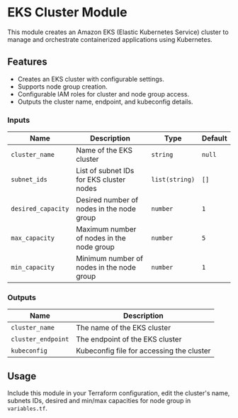 # EKS Cluster Module

This module creates an Amazon EKS (Elastic Kubernetes Service) cluster to manage and orchestrate containerized applications using Kubernetes.

## Features

- Creates an EKS cluster with configurable settings.
- Supports node group creation.
- Configurable IAM roles for cluster and node group access.
- Outputs the cluster name, endpoint, and kubeconfig details.

### Inputs

| Name                           | Description                                              | Type             | Default  |
|--------------------------------|----------------------------------------------------------|------------------|----------|
| `cluster_name`                 | Name of the EKS cluster                                  | `string`         | `null`   |
| `subnet_ids`                   | List of subnet IDs for EKS cluster nodes                | `list(string)`   | `[]`     |
| `desired_capacity`             | Desired number of nodes in the node group               | `number`         | `1`      |
| `max_capacity`                 | Maximum number of nodes in the node group                | `number`         | `5`      |
| `min_capacity`                 | Minimum number of nodes in the node group                | `number`         | `1`      |

### Outputs

| Name                     | Description                                      |
|--------------------------|--------------------------------------------------|
| `cluster_name`           | The name of the EKS cluster                      |
| `cluster_endpoint`       | The endpoint of the EKS cluster                  |
| `kubeconfig`             | Kubeconfig file for accessing the cluster       |

## Usage

Include this module in your Terraform configuration, edit the cluster's name, subnets IDs, desired and min/max capacities for node group in `variables.tf`.
